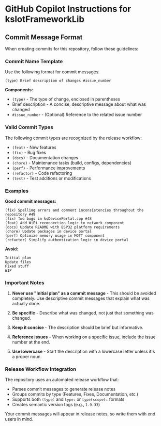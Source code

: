 # GitHub Copilot Instructions for ksIotFrameworkLib

## Commit Message Format

When creating commits for this repository, follow these guidelines:

### Commit Name Template

Use the following format for commit messages:

```
(type) Brief description of changes #issue_number
```

**Components:**
- `(type)` - The type of change, enclosed in parentheses
- Brief description - A concise, descriptive message about what was changed
- `#issue_number` - (Optional) Reference to the related issue number

### Valid Commit Types

The following commit types are recognized by the release workflow:

- `(feat)` - New features
- `(fix)` - Bug fixes
- `(docs)` - Documentation changes
- `(chore)` - Maintenance tasks (build, configs, dependencies)
- `(perf)` - Performance improvements
- `(refactor)` - Code refactoring
- `(test)` - Test additions or modifications

### Examples

**Good commit messages:**
```
(fix) Spelling errors and comment inconsistencies throughout the repository #49
(fix) Two bugs in ksDevicePortal.cpp #48
(feat) Add WiFi reconnection logic to network component
(docs) Update README with ESP32 platform requirements
(chore) Update packages in device portal
(perf) Optimize memory usage in MQTT component
(refactor) Simplify authentication logic in device portal
```

**Avoid:**
```
Initial plan
Update files
Fixed stuff
WIP
```

### Important Notes

1. **Never use "Initial plan" as a commit message** - This should be avoided completely. Use descriptive commit messages that explain what was actually done.

2. **Be specific** - Describe what was changed, not just that something was changed.

3. **Keep it concise** - The description should be brief but informative.

4. **Reference issues** - When working on a specific issue, include the issue number at the end.

5. **Use lowercase** - Start the description with a lowercase letter unless it's a proper noun.

### Release Workflow Integration

The repository uses an automated release workflow that:
- Parses commit messages to generate release notes
- Groups commits by type (Features, Fixes, Documentation, etc.)
- Supports both `(type)` and `type:` or `type(scope):` formats
- Creates semantic version tags (e.g., `1.0.33`)

Your commit messages will appear in release notes, so write them with end users in mind.
